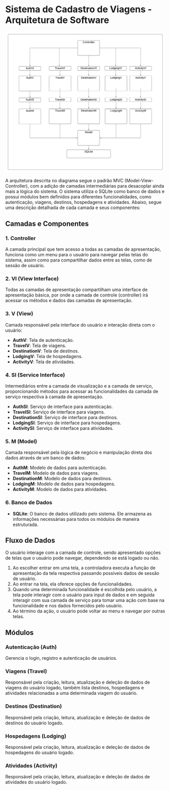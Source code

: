 # Sistema de Cadastro de Viagens - Arquitetura de Software

![](diagram.png)

A arquitetura descrita no diagrama segue o padrão MVC (Model-View-Controller), com a adição de camadas intermediárias para desacoplar ainda mais a lógica do sistema. O sistema utiliza o SQLite como banco de dados e possui módulos bem definidos para diferentes funcionalidades, como autenticação, viagens, destinos, hospedagens e atividades. Abaixo, segue uma descrição detalhada de cada camada e seus componentes:

## Camadas e Componentes

### 1. Controller

A camada principal que tem acesso a todas as camadas de apresentação, funciona como um menu para o usuário para navegar pelas telas do sistema, assim como para compartilhar dados entre as telas, como de sessão de usuário.

### 2. VI (View Interface)

Todas as camadas de apresentação compartilham uma interface de apresentação básica, por onde a camada de controle (controller) irá acessar os métodos e dados das camadas de apresentação.

### 3. V (View)

Camada responsável pela interface do usuário e interação direta com o usuário:

- **AuthV**: Tela de autenticação.
- **TravelV**: Tela de viagens.
- **DestinationV**: Tela de destinos.
- **LodgingV**: Tela de hospedagens.
- **ActivityV**: Tela de atividades.

### 4. SI (Service Interface)

Intermediários entre a camada de visualização e a camada de serviço, proporcionando métodos para acessar as funcionalidades da camada de serviço respectiva à camada de apresentação.

- **AuthSI**: Serviço de interface para autenticação.
- **TravelSI**: Serviço de interface para viagens.
- **DestinationSI**: Serviço de interface para destinos.
- **LodgingSI**: Serviço de interface para hospedagens.
- **ActivitySI**: Serviço de interface para atividades.

### 5. M (Model)

Camada responsável pela lógica de negócio e manipulação direta dos dados através de um banco de dados:

- **AuthM**: Modelo de dados para autenticação.
- **TravelM**: Modelo de dados para viagens.
- **DestinationM**: Modelo de dados para destinos.
- **LodgingM**: Modelo de dados para hospedagens.
- **ActivityM**: Modelo de dados para atividades.

### 6. Banco de Dados

- **SQLite**: O banco de dados utilizado pelo sistema. Ele armazena as informações necessárias para todos os módulos de maneira estruturada.

## Fluxo de Dados

O usuário interage com a camada de controle, sendo apresentado opções de telas que o usuário pode navegar, dependendo se está logado ou não.

1. Ao escolher entrar em uma tela, a controladora executa a função de apresentação da tela respectiva passando possíveis dados de sessão de usuário.
2. Ao entrar na tela, ela oferece opções de funcionalidades.
3. Quando uma determinada funcionalidade é escolhida pelo usuário, a tela pode interagir com o usuário para input de dados e em seguida interagir com sua camada de serviço para tomar uma ação com base na funcionalidade e nos dados fornecidos pelo usuário.
4. Ao término da ação, o usuário pode voltar ao menu e navegar por outras telas.

## Módulos

### Autenticação (Auth)

Gerencia o login, registro e autenticação de usuários.

### Viagens (Travel)

Responsável pela criação, leitura, atualização e deleção de dados de viagens do usuário logado, também lista destinos, hospedagens e atividades relacionadas a uma determinada viagem do usuário.

### Destinos (Destination)

Responsável pela criação, leitura, atualização e deleção de dados de destinos do usuário logado.

### Hospedagens (Lodging)

Responsável pela criação, leitura, atualização e deleção de dados de hospedagens do usuário logado.

### Atividades (Activity)

Responsável pela criação, leitura, atualização e deleção de dados de atividades do usuário logado.
